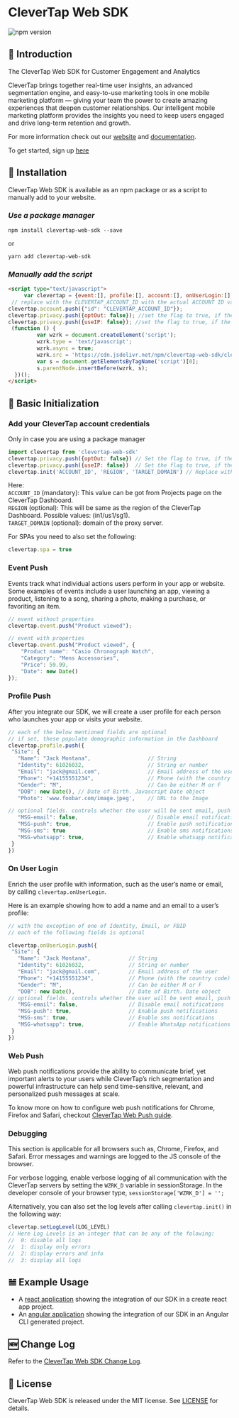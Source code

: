 # CleverTap Web SDK 

![npm version](https://img.shields.io/npm/v/clevertap-web-sdk)

## 👋 Introduction

The CleverTap Web SDK for Customer Engagement and Analytics

CleverTap brings together real-time user insights, an advanced segmentation engine, and easy-to-use marketing tools in one mobile marketing platform — giving your team the power to create amazing experiences that deepen customer relationships. Our intelligent mobile marketing platform provides the insights you need to keep users engaged and drive long-term retention and growth.

For more information check out our  [website](https://clevertap.com/ "CleverTap")  and  [documentation](https://developer.clevertap.com/docs/ "CleverTap Technical Documentation").

To get started, sign up [here](https://clevertap.com/live-product-demo/)

## 🎉 Installation

CleverTap Web SDK is available as an npm package or as a script to manually add to your website.

### ___Use a package manager___

```npm install clevertap-web-sdk --save```

or

```yarn add clevertap-web-sdk```

### ___Manually add the script___

```html
<script type="text/javascript">
     var clevertap = {event:[], profile:[], account:[], onUserLogin:[], notifications:[], privacy:[]};
 // replace with the CLEVERTAP_ACCOUNT_ID with the actual ACCOUNT ID value from your Dashboard -> Settings page
clevertap.account.push({"id": "CLEVERTAP_ACCOUNT_ID"});
clevertap.privacy.push({optOut: false}); //set the flag to true, if the user of the device opts out of sharing their data
clevertap.privacy.push({useIP: false}); //set the flag to true, if the user agrees to share their IP data
 (function () {
		 var wzrk = document.createElement('script');
		 wzrk.type = 'text/javascript';
		 wzrk.async = true;
		 wzrk.src = 'https://cdn.jsdelivr.net/npm/clevertap-web-sdk/clevertap.min.js';
		 var s = document.getElementsByTagName('script')[0];
		 s.parentNode.insertBefore(wzrk, s);
  })();
</script>
```

## 🚀 Basic Initialization

### Add your CleverTap account credentials

Only in case you are using a package manager
```javascript
import clevertap from 'clevertap-web-sdk'
clevertap.privacy.push({optOut: false}) // Set the flag to true, if the user of the device opts out of sharing their data
clevertap.privacy.push({useIP: false})  // Set the flag to true, if the user agrees to share their IP data
clevertap.init('ACCOUNT_ID', 'REGION', 'TARGET_DOMAIN') // Replace with values applicable to you. Refer below
```
Here: \
```ACCOUNT_ID``` (mandatory): This value can be got from Projects page on the CleverTap Dashboard.\
```REGION``` (optional): This will be same as the region of the CleverTap Dashboard. Possible values: (in1/us1/sg1).\
```TARGET_DOMAIN``` (optional): domain of the proxy server.

For SPAs you need to also set the following:
```javascript
clevertap.spa = true
```

### 

### Event Push

Events track what individual actions users perform in your app or website. Some examples of events include a user launching an app, viewing a product, listening to a song, sharing a photo, making a purchase, or favoriting an item.

```javascript
// event without properties
clevertap.event.push("Product viewed");

// event with properties
clevertap.event.push("Product viewed", {
    "Product name": "Casio Chronograph Watch",
    "Category": "Mens Accessories",
    "Price": 59.99,
    "Date": new Date()
});
```

### Profile Push

After you integrate our SDK, we will create a user profile for each person who launches your app or visits your website.

```javascript
// each of the below mentioned fields are optional
// if set, these populate demographic information in the Dashboard
clevertap.profile.push({
 "Site": {
   "Name": "Jack Montana",                  // String
   "Identity": 61026032,                    // String or number
   "Email": "jack@gmail.com",               // Email address of the user
   "Phone": "+14155551234",                 // Phone (with the country code)
   "Gender": "M",                           // Can be either M or F
   "DOB": new Date(), // Date of Birth. Javascript Date object
   "Photo": 'www.foobar.com/image.jpeg',    // URL to the Image

// optional fields. controls whether the user will be sent email, push etc.
   "MSG-email": false,                      // Disable email notifications
   "MSG-push": true,                        // Enable push notifications
   "MSG-sms": true                          // Enable sms notifications
   "MSG-whatsapp": true,                    // Enable whatsapp notifications
 }
})
```

### On User Login

Enrich the user profile with information, such as the user’s name or email, by calling `clevertap.onUserLogin`.

Here is an example showing how to add a name and an email to a user’s profile:

```javascript
// with the exception of one of Identity, Email, or FBID
// each of the following fields is optional

clevertap.onUserLogin.push({
 "Site": {
   "Name": "Jack Montana",            // String
   "Identity": 61026032,              // String or number
   "Email": "jack@gmail.com",         // Email address of the user
   "Phone": "+14155551234",           // Phone (with the country code)
   "Gender": "M",                     // Can be either M or F
   "DOB": new Date(),                 // Date of Birth. Date object
// optional fields. controls whether the user will be sent email, push etc.
   "MSG-email": false,                // Disable email notifications
   "MSG-push": true,                  // Enable push notifications
   "MSG-sms": true,                   // Enable sms notifications
   "MSG-whatsapp": true,              // Enable WhatsApp notifications
 }
})
```

### Web Push

Web push notifications provide the ability to communicate brief, yet important alerts to your users while CleverTap’s rich segmentation and powerful infrastructure can help send time-sensitive, relevant, and personalized push messages at scale.

To know more on how to configure web push notifications for Chrome, Firefox and Safari, checkout [CleverTap Web Push guide](https://developer.clevertap.com/docs/web#section-web-push).

### Debugging

This section is applicable for all browsers such as, Chrome, Firefox, and Safari. Error messages and warnings are logged to the JS console of the browser.

For verbose logging, enable verbose logging of all communication with the CleverTap servers by setting the ```WZRK_D``` variable in sessionStorage. In the developer console of your browser type, ```sessionStorage['WZRK_D'] = '';```

Alternatively, you can also set the log levels after calling ```clevertap.init()``` in the following way:

```javascript
clevertap.setLogLevel(LOG_LEVEL)
// Here Log Levels is an integer that can be any of the folowing: 
//  0: disable all logs
//  1: display only errors
//  2: display errors and info
//  3: display all logs
```


## 𝌡 Example Usage
* A [react application](https://github.com/CleverTap/clevertap-web-sdk/tree/master/example-apps/react) showing the integration of our SDK in a create react app project.
* An [angular application](https://github.com/CleverTap/clevertap-web-sdk/tree/master/example-apps/angular) showing the integration of our SDK in an Angular CLI generated project.


## 🆕 Change Log

Refer to the [CleverTap Web SDK Change Log](https://github.com/CleverTap/clevertap-web-sdk/blob/master/CHANGELOG.md).

## 📄 License

CleverTap Web SDK is released under the MIT license. See [LICENSE](https://github.com/CleverTap/clevertap-web-sdk/blob/master/LICENSE) for details.


